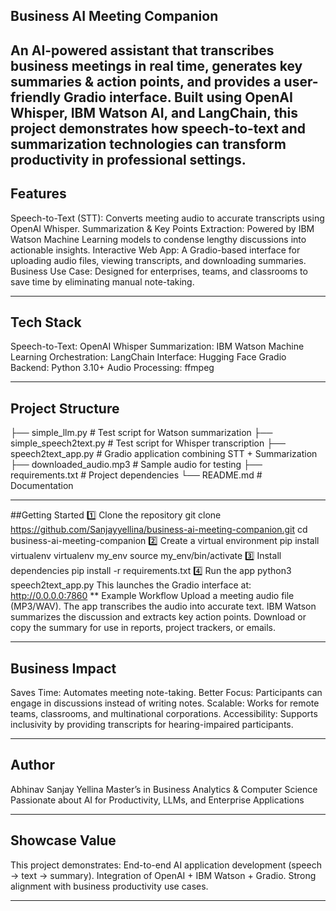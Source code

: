 ## Business AI Meeting Companion
An AI-powered assistant that transcribes business meetings in real time, generates key summaries & action points, and provides a user-friendly Gradio interface. Built using OpenAI Whisper, IBM Watson AI, and LangChain, this project demonstrates how speech-to-text and summarization technologies can transform productivity in professional settings.
---

## Features
 Speech-to-Text (STT):
Converts meeting audio to accurate transcripts using OpenAI Whisper.
 Summarization & Key Points Extraction:
Powered by IBM Watson Machine Learning models to condense lengthy discussions into actionable insights.
 Interactive Web App:
A Gradio-based interface for uploading audio files, viewing transcripts, and downloading summaries.
  Business Use Case:
Designed for enterprises, teams, and classrooms to save time by eliminating manual note-taking.

---

## Tech Stack
Speech-to-Text: OpenAI Whisper
Summarization: IBM Watson Machine Learning
Orchestration: LangChain
Interface: Hugging Face Gradio
Backend: Python 3.10+
Audio Processing: ffmpeg

---


##  Project Structure
├── simple_llm.py              # Test script for Watson summarization
├── simple_speech2text.py      # Test script for Whisper transcription
├── speech2text_app.py         # Gradio application combining STT + Summarization
├── downloaded_audio.mp3       # Sample audio for testing
├── requirements.txt           # Project dependencies
└── README.md                  # Documentation

---

##Getting Started
1️⃣ Clone the repository
git clone https://github.com/Sanjayyellina/business-ai-meeting-companion.git
cd business-ai-meeting-companion
2️⃣ Create a virtual environment
pip install virtualenv
virtualenv my_env
source my_env/bin/activate
3️⃣ Install dependencies
pip install -r requirements.txt
4️⃣ Run the app
python3 speech2text_app.py
This launches the Gradio interface at:
 http://0.0.0.0:7860
**  Example Workflow
Upload a meeting audio file (MP3/WAV).
The app transcribes the audio into accurate text.
IBM Watson summarizes the discussion and extracts key action points.
Download or copy the summary for use in reports, project trackers, or emails.

---

## Business Impact
 Saves Time: Automates meeting note-taking.
 Better Focus: Participants can engage in discussions instead of writing notes.
 Scalable: Works for remote teams, classrooms, and multinational corporations.
 Accessibility: Supports inclusivity by providing transcripts for hearing-impaired participants.

---

## Author
Abhinav Sanjay Yellina
 Master’s in Business Analytics & Computer Science
 Passionate about AI for Productivity, LLMs, and Enterprise Applications

---

## Showcase Value
This project demonstrates:
End-to-end AI application development (speech → text → summary).
Integration of OpenAI + IBM Watson + Gradio.
Strong alignment with business productivity use cases.

---
